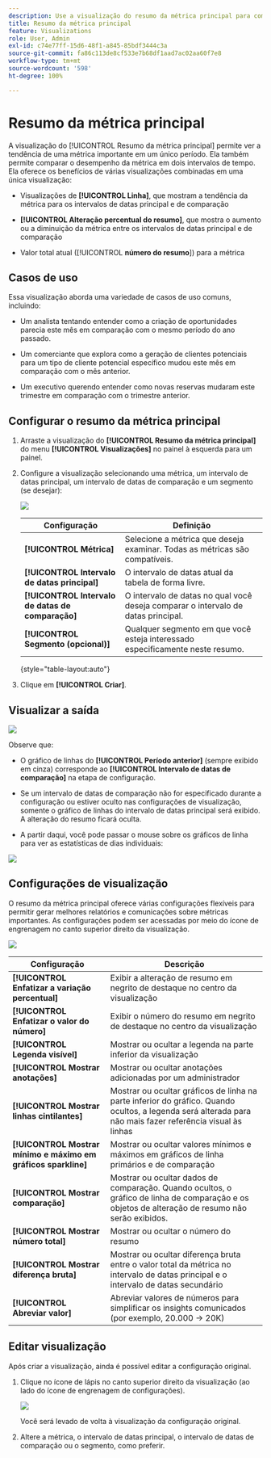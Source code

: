 ```yaml
---
description: Use a visualização do resumo da métrica principal para comparar o desempenho da métrica em duas linhas do tempo.
title: Resumo da métrica principal
feature: Visualizations
role: User, Admin
exl-id: c74e77ff-15d6-48f1-a845-85bdf3444c3a
source-git-commit: fa86c113de8cf533e7b68df1aad7ac02aa60f7e8
workflow-type: tm+mt
source-wordcount: '598'
ht-degree: 100%

---
```


# Resumo da métrica principal

A visualização do [!UICONTROL Resumo da métrica principal] permite ver a tendência de uma métrica importante em um único período. Ela também permite comparar o desempenho da métrica em dois intervalos de tempo. Ela oferece os benefícios de várias visualizações combinadas em uma única visualização:

* Visualizações de **[!UICONTROL Linha]**, que mostram a tendência da métrica para os intervalos de datas principal e de comparação

* **[!UICONTROL Alteração percentual do resumo]**, que mostra o aumento ou a diminuição da métrica entre os intervalos de datas principal e de comparação

* Valor total atual ([!UICONTROL **número do resumo**]) para a métrica

## Casos de uso

Essa visualização aborda uma variedade de casos de uso comuns, incluindo:

* Um analista tentando entender como a criação de oportunidades parecia este mês em comparação com o mesmo período do ano passado.

* Um comerciante que explora como a geração de clientes potenciais para um tipo de cliente potencial específico mudou este mês em comparação com o mês anterior.

* Um executivo querendo entender como novas reservas mudaram este trimestre em comparação com o trimestre anterior.

## Configurar o resumo da métrica principal

1. Arraste a visualização do **[!UICONTROL Resumo da métrica principal]** do menu **[!UICONTROL Visualizações]** no painel à esquerda para um painel.

1. Configure a visualização selecionando uma métrica, um intervalo de datas principal, um intervalo de datas de comparação e um segmento (se desejar):

   ![](assets/key-metric-config.png)

   | Configuração | Definição |
   | --- | --- |
   | **[!UICONTROL Métrica]** | Selecione a métrica que deseja examinar. Todas as métricas são compatíveis. |
   | **[!UICONTROL Intervalo de datas principal]** | O intervalo de datas atual da tabela de forma livre. |
   | **[!UICONTROL Intervalo de datas de comparação]** | O intervalo de datas no qual você deseja comparar o intervalo de datas principal. |
   | **[!UICONTROL Segmento (opcional)]** | Qualquer segmento em que você esteja interessado especificamente neste resumo. |

   {style=&quot;table-layout:auto&quot;}

1. Clique em **[!UICONTROL Criar]**.

## Visualizar a saída

![](assets/key-metric-output.png)

Observe que:

* O gráfico de linhas do **[!UICONTROL Período anterior]** (sempre exibido em cinza) corresponde ao **[!UICONTROL Intervalo de datas de comparação]** na etapa de configuração.

* Se um intervalo de datas de comparação não for especificado durante a configuração ou estiver oculto nas configurações de visualização, somente o gráfico de linhas do intervalo de datas principal será exibido. A alteração do resumo ficará oculta.

* A partir daqui, você pode passar o mouse sobre os gráficos de linha para ver as estatísticas de dias individuais:

![](assets/key-metric-output2.png)

## Configurações de visualização

O resumo da métrica principal oferece várias configurações flexíveis para permitir gerar melhores relatórios e comunicações sobre métricas importantes. As configurações podem ser acessadas por meio do ícone de engrenagem no canto superior direito da visualização.

![](assets/key-metric-settings.png)

| Configuração | Descrição |
| --- | --- |
| **[!UICONTROL Enfatizar a variação percentual]** | Exibir a alteração de resumo em negrito de destaque no centro da visualização |
| **[!UICONTROL Enfatizar o valor do número]** | Exibir o número do resumo em negrito de destaque no centro da visualização |
| **[!UICONTROL Legenda visível]** | Mostrar ou ocultar a legenda na parte inferior da visualização |
| **[!UICONTROL Mostrar anotações]** | Mostrar ou ocultar anotações adicionadas por um administrador |
| **[!UICONTROL Mostrar linhas cintilantes]** | Mostrar ou ocultar gráficos de linha na parte inferior do gráfico. Quando ocultos, a legenda será alterada para não mais fazer referência visual às linhas |
| **[!UICONTROL Mostrar mínimo e máximo em gráficos sparkline]** | Mostrar ou ocultar valores mínimos e máximos em gráficos de linha primários e de comparação |
| **[!UICONTROL Mostrar comparação]** | Mostrar ou ocultar dados de comparação. Quando ocultos, o gráfico de linha de comparação e os objetos de alteração de resumo não serão exibidos. |
| **[!UICONTROL Mostrar número total]** | Mostrar ou ocultar o número do resumo |
| **[!UICONTROL Mostrar diferença bruta]** | Mostrar ou ocultar diferença bruta entre o valor total da métrica no intervalo de datas principal e o intervalo de datas secundário |
| **[!UICONTROL Abreviar valor]** | Abreviar valores de números para simplificar os insights comunicados (por exemplo, 20.000 -> 20K) |

## Editar visualização

Após criar a visualização, ainda é possível editar a configuração original.

1. Clique no ícone de lápis no canto superior direito da visualização (ao lado do ícone de engrenagem de configurações).

   ![](assets/edit-icon.png)

   Você será levado de volta à visualização da configuração original.

1. Altere a métrica, o intervalo de datas principal, o intervalo de datas de comparação ou o segmento, como preferir.
